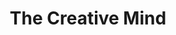 ---
title: The Creative Mind
showTitle: true
image: /img/drawings/creativemind.jpg
materials: pencil, paint, pen
description:
---
